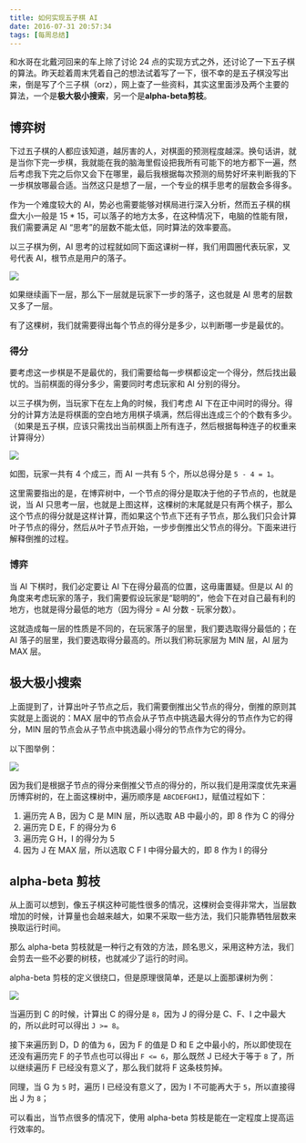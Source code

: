 ```yaml
---
title: 如何实现五子棋 AI
date: 2016-07-31 20:57:34
tags: [每周总结]
---
```


和水哥在北戴河回来的车上除了讨论 24 点的实现方式之外，还讨论了一下五子棋的算法。昨天趁着周末凭着自己的想法试着写了一下，很不幸的是五子棋没写出来，倒是写了个三子棋（orz），网上查了一些资料，其实这里面涉及两个主要的算法，一个是**极大极小搜索**，另一个是**alpha-beta剪枝**。

<!-- more -->

## 博弈树

下过五子棋的人都应该知道，越厉害的人，对棋面的预测程度越深。换句话讲，就是当你下完一步棋，我就能在我的脑海里假设把我所有可能下的地方都下一遍，然后考虑我下完之后你又会下在哪里，最后我根据每次预测的局势好坏来判断我的下一步棋放哪最合适。当然这只是想了一层，一个专业的棋手思考的层数会多得多。

作为一个难度较大的 AI，势必也需要能够对棋局进行深入分析，然而五子棋的棋盘大小一般是 15 * 15，可以落子的地方太多，在这种情况下，电脑的性能有限，我们需要满足 AI “思考”的层数不能太低，同时算法的效率要高。

以三子棋为例，AI 思考的过程就如同下面这课树一样，我们用圆圈代表玩家，叉号代表 AI，根节点是用户的落子。

![](http://7xo08n.com1.z0.glb.clouddn.com/blog/five-in-a-row/01.png)

如果继续画下一层，那么下一层就是玩家下一步的落子，这也就是 AI 思考的层数又多了一层。

有了这棵树，我们就需要得出每个节点的得分是多少，以判断哪一步是最优的。

### 得分

要考虑这一步棋是不是最优的，我们需要给每一步棋都设定一个得分，然后找出最忧的。当前棋面的得分多少，需要同时考虑玩家和 AI 分别的得分。

以三子棋为例，当玩家下在左上角的时候，我们考虑 AI 下在正中间时的得分。得分的计算方法是将棋面的空白地方用棋子填满，然后得出连成三个的个数有多少。（如果是五子棋，应该只需找出当前棋面上所有连子，然后根据每种连子的权重来计算得分）

![](http://7xo08n.com1.z0.glb.clouddn.com/blog/five-in-a-row/04.png)

如图，玩家一共有 4 个成三，而 AI 一共有 5 个，所以总得分是 `5 - 4 = 1`。

这里需要指出的是，在博弈树中，一个节点的得分是取决于他的子节点的，也就是说，当 AI 只思考一层，也就是上图这样，这棵树的末尾就是只有两个棋子，那么这个节点的得分就是这样计算，而如果这个节点下还有子节点，那么我们只会计算叶子节点的得分，然后从叶子节点开始，一步步倒推出父节点的得分。下面来进行解释倒推的过程。

### 博弈

当 AI 下棋时，我们必定要让 AI 下在得分最高的位置，这毋庸置疑。但是以 AI 的角度来考虑玩家的落子，我们需要假设玩家是“聪明的”，他会下在对自己最有利的地方，也就是得分最低的地方（因为得分 = AI 分数 - 玩家分数）。

这就造成每一层的性质是不同的，在玩家落子的层里，我们要选取得分最低的；在 AI 落子的层里，我们要选取得分最高的。所以我们称玩家层为 MIN 层，AI 层为 MAX 层。

## 极大极小搜索

上面提到了，计算出叶子节点之后，我们需要倒推出父节点的得分，倒推的原则其实就是上面说的：MAX
层中的节点会从子节点中挑选最大得分的节点作为它的得分，MIN 层的节点会从子节点中挑选最小得分的节点作为它的得分。

以下图举例：

![](http://7xo08n.com1.z0.glb.clouddn.com/blog/five-in-a-row/02.png)

因为我们是根据子节点的得分来倒推父节点的得分的，所以我们是用深度优先来遍历博弈树的，在上面这棵树中，遍历顺序是 `ABCDEFGHIJ`，赋值过程如下：

1. 遍历完 A B，因为 C 是 MIN 层，所以选取 AB 中最小的，即 8 作为 C 的得分
2. 遍历完 D E，F 的得分为 6
3. 遍历完 G H，I 的得分为 5
4. 因为 J 在 MAX 层，所以选取 C F I 中得分最大的，即 8 作为 I 的得分

## alpha-beta 剪枝

从上面可以想到，像五子棋这种可能性很多的情况，这棵树会变得非常大，当层数增加的时候，计算量也会越来越大，如果不采取一些方法，我们只能靠牺牲层数来换取运行时间。

那么 alpha-beta 剪枝就是一种行之有效的方法，顾名思义，采用这种方法，我们会剪去一些不必要的树枝，也就减少了运行的时间。

alpha-beta 剪枝的定义很绕口，但是原理很简单，还是以上面那课树为例：

![](http://7xo08n.com1.z0.glb.clouddn.com/blog/five-in-a-row/03.png)

当遍历到 C 的时候，计算出 C 的得分是 `8`，因为 J 的得分是 C、F、I 之中最大的，所以此时可以得出 `J >= 8`。

接下来遍历到 D，D 的值为 `6`，因为 F 的值是 D 和 E 之中最小的，所以即使现在还没有遍历完 F 的子节点也可以得出 `F <= 6`，那么既然 J 已经大于等于 `8` 了，所以继续遍历 F 已经没有意义了，那么我们就将 F 这条枝剪掉。

同理，当 G 为 `5` 时，遍历 I 已经没有意义了，因为 I 不可能再大于 `5`，所以直接得出 J 为 `8`；

可以看出，当节点很多的情况下，使用 alpha-beta 剪枝是能在一定程度上提高运行效率的。